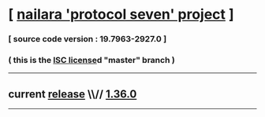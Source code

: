 
# [ [nailara 'protocol seven' project](http://src.nailara.net/) ]

### [ source code version : 19.7963-2927.0 ]

### ( this is the [ISC license](license)d "master" branch )
---
## current [release](https://github.com/anotherlink/nailara/releases) \\\\// [1.36.0](https://github.com/anotherlink/nailara/releases/tag/1.36.0)
---
